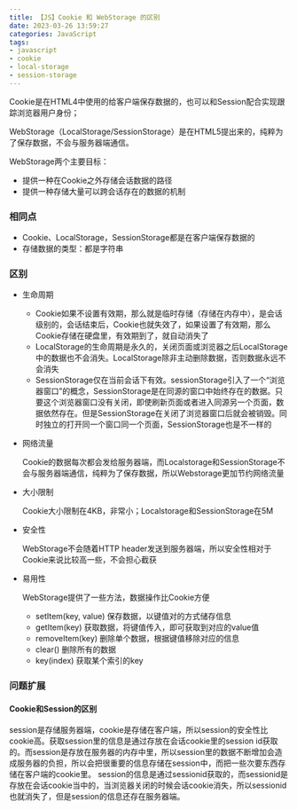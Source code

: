 ```yaml
---
title: 【JS】Cookie 和 WebStorage 的区别
date: 2023-03-26 13:59:27
categories: JavaScript
tags:
- javascript
- cookie
- local-storage
- session-storage
---
```


Cookie是在HTML4中使用的给客户端保存数据的，也可以和Session配合实现跟踪浏览器用户身份；

WebStorage（LocalStorage/SessionStorage）是在HTML5提出来的，纯粹为了保存数据，不会与服务器端通信。

WebStorage两个主要目标：

- 提供一种在Cookie之外存储会话数据的路径
- 提供一种存储大量可以跨会话存在的数据的机制

<!-- more -->

### 相同点

- Cookie、LocalStorage，SessionStorage都是在客户端保存数据的
- 存储数据的类型：都是字符串

### 区别

- 生命周期
  - Cookie如果不设置有效期，那么就是临时存储（存储在内存中），是会话级别的，会话结束后，Cookie也就失效了，如果设置了有效期，那么Cookie存储在硬盘里，有效期到了，就自动消失了
  - LocalStorage的生命周期是永久的，关闭页面或浏览器之后LocalStorage中的数据也不会消失。LocalStorage除非主动删除数据，否则数据永远不会消失
  - SessionStorage仅在当前会话下有效。sessionStorage引入了一个“浏览器窗口”的概念，SessionStorage是在同源的窗口中始终存在的数据。只要这个浏览器窗口没有关闭，即使刷新页面或者进入同源另一个页面，数据依然存在。但是SessionStorage在关闭了浏览器窗口后就会被销毁。同时独立的打开同一个窗口同一个页面，SessionStorage也是不一样的

- 网络流量

  Cookie的数据每次都会发给服务器端，而Localstorage和SessionStorage不会与服务器端通信，纯粹为了保存数据，所以Webstorage更加节约网络流量

- 大小限制

  Cookie大小限制在4KB，非常小；Localstorage和SessionStorage在5M

- 安全性

  WebStorage不会随着HTTP header发送到服务器端，所以安全性相对于Cookie来说比较高一些，不会担心截获

- 易用性

  WebStorage提供了一些方法，数据操作比Cookie方便

  - setItem(key, value)  保存数据，以键值对的方式储存信息
  - getItem(key)  获取数据，将键值传入，即可获取到对应的value值
  - removeItem(key)  删除单个数据，根据键值移除对应的信息
  - clear()  删除所有的数据
  - key(index)  获取某个索引的key

  

### 问题扩展

#### Cookie和Session的区别

session是存储服务器端，cookie是存储在客户端，所以session的安全性比cookie高。获取session里的信息是通过存放在会话cookie里的session id获取的。而session是存放在服务器的内存中里，所以session里的数据不断增加会造成服务器的负担，所以会把很重要的信息存储在session中，而把一些次要东西存储在客户端的cookie里。
session的信息是通过sessionid获取的，而sessionid是存放在会话cookie当中的，当浏览器关闭的时候会话cookie消失，所以sessionid也就消失了，但是session的信息还存在服务器端。

